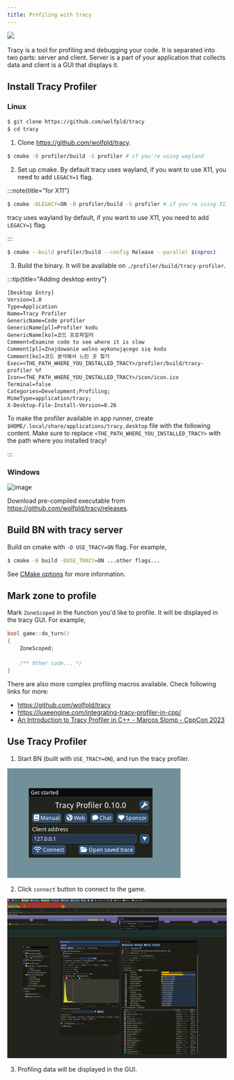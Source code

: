 ```yaml
---
title: Profiling with tracy
---
```


![](https://camo.githubusercontent.com/addc8ec15d303dd7084724123e18c3c47fbe721e000c6e2c58a2ac1185badf1f/68747470733a2f2f6d656469612e646973636f72646170702e6e65742f6174746163686d656e74732f3833303931363435313531373835373839342f313135323137353437343038353139393837322f696d6167652e706e673f77696474683d31303939266865696768743d363235)

Tracy is a tool for profiling and debugging your code. It is separated into two parts: server and
client. Server is a part of your application that collects data and client is a GUI that displays
it.

## Install Tracy Profiler

### Linux

```sh
$ git clone https://github.com/wolfpld/tracy
$ cd tracy
```

1. Clone <https://github.com/wolfpld/tracy>.

```sh
$ cmake -B profiler/build -S profiler # if you're using wayland
```

2. Set up cmake. By default tracy uses wayland, if you want to use X11, you need to add `LEGACY=1`
   flag.

:::note{title="for X11"}

```sh
$ cmake -DLEGACY=ON -B profiler/build -S profiler # if you're using X11
```

tracy uses wayland by default, if you want to use X11, you need to add `LEGACY=1` flag.

:::

```sh
$ cmake --build profiler/build --config Release --parallel $(nproc)
```

3. Build the binary. It will be available on `./profiler/build/tracy-profiler`.

:::tip{title="Adding desktop entry"}

```
[Desktop Entry]
Version=1.0
Type=Application
Name=Tracy Profiler
GenericName=Code profiler
GenericName[pl]=Profiler kodu
GenericName[ko]=코드 프로파일러
Comment=Examine code to see where it is slow
Comment[pl]=Znajdowanie wolno wykonującego się kodu
Comment[ko]=코드 분석해서 느린 곳 찾기
Exec=<THE_PATH_WHERE_YOU_INSTALLED_TRACY>/profiler/build/tracy-profiler %f
Icon=<THE_PATH_WHERE_YOU_INSTALLED_TRACY>/icon/icon.ico
Terminal=false
Categories=Development;Profiling;
MimeType=application/tracy;
X-Desktop-File-Install-Version=0.26
```

To make the profiler available in app runner, create `$HOME/.local/share/applications/tracy.desktop`
file with the following content. Make sure to replace `<THE_PATH_WHERE_YOU_INSTALLED_TRACY>` with
the path where you installed tracy!

:::

### Windows

![image](https://github.com/cataclysmbnteam/Cataclysm-BN/assets/54838975/b6f73c09-969c-4305-b8fb-070d14fb834a)

Download pre-compiled executable from <https://github.com/wolfpld/tracy/releases>.

## Build BN with tracy server

Build on cmake with `-D USE_TRACY=ON` flag. For example,

```sh
$ cmake -B build -DUSE_TRACY=ON ...other flags...
```

See [CMake options](building/cmake.md#cataclysmbn-specific-options) for more information.

## Mark zone to profile

Mark `ZoneScoped` in the function you'd like to profile. It will be displayed in the tracy GUI. For
example,

```cpp
bool game::do_turn()
{
    ZoneScoped;

    /** Other code... */
}
```

There are also more complex profiling macros available. Check following links for more:

- <https://github.com/wolfpld/tracy>
- <https://luxeengine.com/integrating-tracy-profiler-in-cpp/>
- [An Introduction to Tracy Profiler in C++ - Marcos Slomp - CppCon 2023](https://www.youtube.com/watch?v=ghXk3Bk5F2U)

## Use Tracy Profiler

1. Start BN (built with `USE_TRACY=ON`), and run the tracy profiler.

![](../../../../../assets/img/tracy/main.png)

2. Click `connect` button to connect to the game.

![](../../../../../assets/img/tracy/stats.png)

3. Profiling data will be displayed in the GUI.
